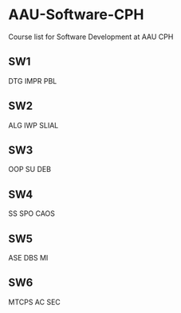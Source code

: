 # AAU-Software-CPH
Course list for Software Development at AAU CPH


## SW1
DTG
IMPR
PBL

## SW2
ALG
IWP
SLIAL

## SW3
OOP
SU
DEB

## SW4
SS
SPO
CAOS

## SW5
ASE
DBS
MI

## SW6
MTCPS
AC
SEC

